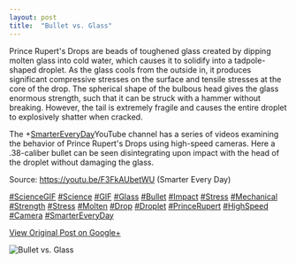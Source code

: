 ```yaml
---
layout: post
title:  "Bullet vs. Glass"
---
```


Prince Rupert's Drops are beads of toughened glass created by dipping molten
glass into cold water, which causes it to solidify into a tadpole-shaped
droplet. As the glass cools from the outside in, it produces significant
compressive stresses on the surface and tensile stresses at the core of the
drop. The spherical shape of the bulbous head gives the glass enormous
strength, such that it can be struck with a hammer without breaking. However,
the tail is extremely fragile and causes the entire droplet to explosively
shatter when cracked.  
  
The +[SmarterEveryDay](https://plus.google.com/108289803974286068198)​​
YouTube channel has a series of videos examining the behavior of Prince
Rupert's Drops using high-speed cameras. Here a .38-caliber bullet can be seen
disintegrating upon impact with the head of the droplet without damaging the
glass.  
  
Source: <https://youtu.be/F3FkAUbetWU> (Smarter Every Day)  
  
[#ScienceGIF](https://plus.google.com/s/%23ScienceGIF/posts)
[#Science](https://plus.google.com/s/%23Science/posts)
[#GIF](https://plus.google.com/s/%23GIF/posts)
[#Glass](https://plus.google.com/s/%23Glass/posts)
[#Bullet](https://plus.google.com/s/%23Bullet/posts)
[#Impact](https://plus.google.com/s/%23Impact/posts)
[#Stress](https://plus.google.com/s/%23Stress/posts)
[#Mechanical](https://plus.google.com/s/%23Mechanical/posts)
[#Strength](https://plus.google.com/s/%23Strength/posts)
[#Stress](https://plus.google.com/s/%23Stress/posts)
[#Molten](https://plus.google.com/s/%23Molten/posts)
[#Drop](https://plus.google.com/s/%23Drop/posts)
[#Droplet](https://plus.google.com/s/%23Droplet/posts)
[#PrinceRupert](https://plus.google.com/s/%23PrinceRupert/posts)
[#HighSpeed](https://plus.google.com/s/%23HighSpeed/posts)
[#Camera](https://plus.google.com/s/%23Camera/posts)
[#SmarterEveryDay](https://plus.google.com/s/%23SmarterEveryDay/posts) ﻿

[View Original Post on Google+](https://plus.google.com/+ColinSullender/posts/DbhZLBUHiZP)

![Bullet vs. Glass](/assets/img/2017-04-29-Bullet-vs-Glass.gif)
